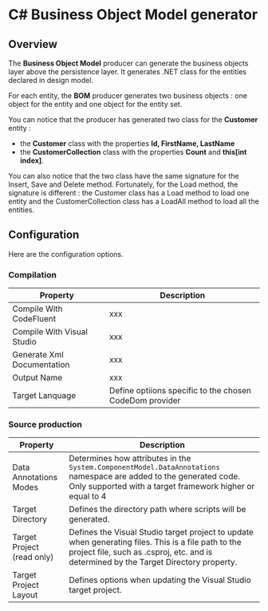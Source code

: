 # C# Business Object Model generator

## Overview 

The **Business Object Model** producer can generate the business objects layer above the persistence layer. It generates .NET class for the entities declared in design model.

For each entity, the **BOM** producer generates two business objects : one object for the entity and one object for the entity set.

You can notice that the producer has generated two class for the **Customer** entity :

* the **Customer** class with the properties **Id, FirstName, LastName**
* the **CustomerCollection** class with the properties **Count** and **this[int index]**.

You can also notice that the two class have the same signature for the Insert, Save and Delete method. Fortunately, for the Load method, the signature is different : the Customer class has a Load method to load one entity and the CustomerCollection class has a LoadAll method to load all the entities.

## Configuration

Here are the configuration options.

### Compilation

| **Property** | **Description** |
| -- | -- |
| Compile With CodeFluent | xxx |
| Compile With Visual Studio | xxx |
| Generate Xml Documentation | xxx |
| Output Name | xxx |
| Target Lanquage | Define optiions specific to the chosen CodeDom provider |


### Source production

| **Property** | **Description** |
| -- | -- |
| Data Annotations Modes | Determines how attributes in the ```System.ComponentModel.DataAnnotations``` namespace are added to the generated code. Only supported with a target framework higher or equal to 4 |
| Target Directory | Defines the directory path where scripts will be generated. |
| Target Project (read only) | Defines the Visual Studio target project to update when generating files. This is a file path to the project file, such as .csproj, etc. and is determined by the Target Directory property. |
| Target Project Layout | Defines options when updating the Visual Studio target project. |